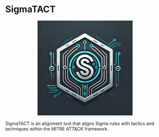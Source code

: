 # SigmaTACT

<!-- markdownlint template -->
<!-- markdownlint-disable MD033 -->

<p align="center">
    <img src="./assets/SigmaTACT_Logo.png" width="300" alt="blue team logo">
</p>

SigmaTACT is an alignment tool that aligns Sigma rules with tactics and techniques within the MITRE ATT&amp;CK framework.
